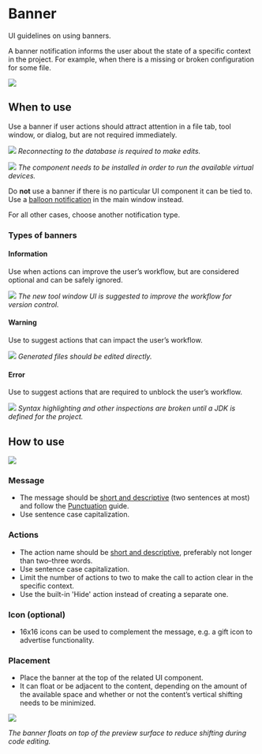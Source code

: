 <!-- Copyright 2000-2024 JetBrains s.r.o. and contributors. Use of this source code is governed by the Apache 2.0 license. -->

# Banner

<link-summary>UI guidelines on using banners.</link-summary>

A banner notification informs the user about the state of a specific context in the project. For example, when there is a missing or broken configuration for some file.

![](banner_error.png)

## When to use

Use a banner if user actions should attract  attention in a file tab, tool window, or dialog, but are not required immediately.

![](tool-window.png)
*Reconnecting to the database is required to make edits.*

![](dialog-example.png)
*The component needs to be installed in order to run the available virtual devices.*

Do **not** use a banner if there is no particular UI component it can be tied to. Use a [balloon notification](balloon.md) in the main window instead.

For all other cases, choose another notification type.

### Types of banners


#### Information

Use when actions can improve the user’s workflow, but are considered optional and can be safely ignored.

![](information-example.png)
*The new tool window UI is suggested to improve the workflow for version control.*

#### Warning

Use to suggest actions that can impact the user’s workflow.

![](warning-example.png)
*Generated files should be edited directly.*

#### Error

Use to suggest actions that are required to unblock the user’s workflow.

![](banner_error.png)
*Syntax highlighting and other inspections are broken until a JDK is defined for the project.*

## How to use

![](banner_structure.png)
### Message

*   The message should be [short and descriptive](writing_short.md) (two sentences at most) and follow the [Punctuation](punctuation.md) guide.
*   Use sentence case capitalization.

### Actions

*   The action name should be [short and descriptive](writing_short.md), preferably not longer than two–three words.
*   Use sentence case capitalization.
*   Limit the number of actions to two to make the call to action clear in the specific context.
*   Use the built-in 'Hide' action instead of creating a separate one.

### Icon (optional)

*   16x16 icons can be used to complement the message, e.g. a gift icon to advertise functionality.

### Placement

*   Place the banner at the top of the related UI component.
*   It can float or be adjacent to the content, depending on the amount of the available space and whether or not the content’s vertical shifting needs to be minimized.

![](float-example.png)

*The banner floats on top of the preview surface to reduce shifting during code editing.*
